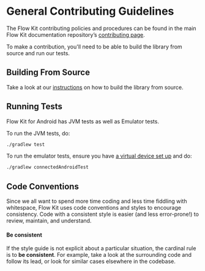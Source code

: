 <!--docs:
title: "Contributing"
layout: landing
section: docs
path: /docs/contributing/
-->

# General Contributing Guidelines

The Flow Kit contributing policies and procedures can be found in the
main Flow Kit documentation repository’s
[contributing page](https://github.com/zeoflow/flow-kit/blob/CONTRIBUTING.md).

To make a contribution, you'll need to be able to build the library from source
and run our tests.

## Building From Source

Take a look at our [instructions](building-from-source.md) on how to build the
library from source.

## Running Tests

Flow Kit for Android has JVM tests as well as Emulator tests.

To run the JVM tests, do:

```sh
./gradlew test
```

To run the emulator tests, ensure you have
[a virtual device set up](https://developer.android.com/studio/run/managing-avds.html)
and do:

```sh
./gradlew connectedAndroidTest
```

## Code Conventions

Since we all want to spend more time coding and less time fiddling with
whitespace, Flow Kit uses code conventions and styles to
encourage consistency. Code with a consistent style is easier (and less
error-prone!) to review, maintain, and understand.

#### Be consistent

If the style guide is not explicit about a particular situation, the cardinal
rule is to **be consistent**. For example, take a look at the surrounding code
and follow its lead, or look for similar cases elsewhere in the codebase.